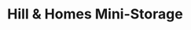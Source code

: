 ---
title: "Hill & Homes Mini-Storage"
url: /grand-junction/hill-und-homes-mini-storage/
shop: Mieten
---